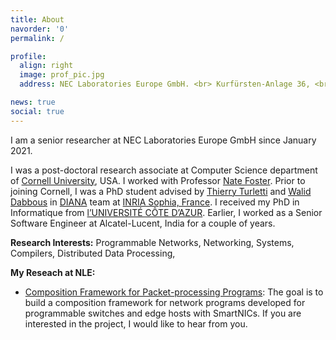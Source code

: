 ```yaml
---
title: About
navorder: '0'
permalink: /

profile:
  align: right
  image: prof_pic.jpg
  address: NEC Laboratories Europe GmbH. <br> Kurfürsten-Anlage 36, <br> 69115 Heidelberg, Germany

news: true
social: true
---
```


I am a senior researcher at NEC Laboratories Europe GmbH since January 2021.

I was a post-doctoral research associate at Computer Science department
of <a href="https://www.cornell.edu" target="_blank">Cornell University</a>, USA. 
I worked with Professor <a href="https://www.cs.cornell.edu/~jnfoster/" target="_blank">Nate Foster</a>.
Prior to joining Cornell, I was a PhD student advised by 
[Thierry Turletti](https://team.inria.fr/diana/team-members/thierry-turletti/) and
[Walid Dabbous](https://team.inria.fr/diana/team-members/walid-dabbous/) in
[DIANA](https://team.inria.fr/diana/team-members/)
team at [INRIA Sophia, France](https://www.inria.fr/fr/centre-inria-sophia-antipolis-mediterranee). 
I received my PhD in Informatique from [l’UNIVERSITÉ CÔTE D’AZUR](http://univ-cotedazur.fr/fr). 
Earlier, I worked as a Senior Software Engineer at Alcatel-Lucent, India for a
couple of years.

__Research Interests:__ Programmable Networks, Networking, Systems,
Compilers, Distributed Data Processing,

__My Reseach at NLE:__

* [Composition Framework for Packet-processing Programs](/projects/composition/):
  The goal is to build a composition framework for network programs developed 
  for programmable switches and edge hosts with SmartNICs. 
  If you are interested in the project, I would like to hear from you. 



